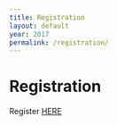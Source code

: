 ```yaml
---
title: Registration
layout: default
year: 2017
permalink: /registration/
---
```

# Registration

Register [HERE](https://www.eventbrite.com/e/bsidesvienna-0x7e1-tickets-39168272357)

